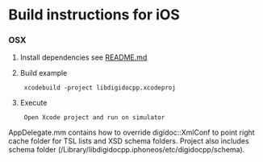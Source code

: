 # Build instructions for iOS

### OSX

1. Install dependencies see [README.md](../../README.md#osx)
2. Build example

        xcodebuild -project libdigidocpp.xcodeproj

3. Execute

        Open Xcode project and run on simulator


AppDelegate.mm contains how to override digidoc::XmlConf to point right cache folder for TSL lists and XSD schema folders.
Project also includes schema folder (/Library/libdigidocpp.iphoneos/etc/digidocpp/schema).
